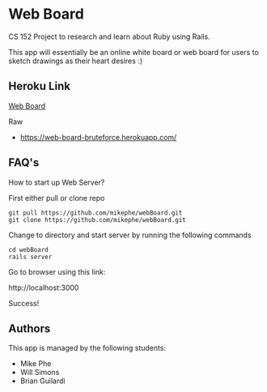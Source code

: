 # Web Board
CS 152 Project to research and learn about Ruby using Rails.

This app will essentially be an online white board or web board for users
to sketch drawings as their heart desires :)

## Heroku Link
[Web Board](https://web-board-bruteforce.herokuapp.com/)

Raw
   * https://web-board-bruteforce.herokuapp.com/

## FAQ's
How to start up Web Server?

First either pull or clone repo

```
git pull https://github.com/mikephe/webBoard.git
git clone https://github.com/mikephe/webBoard.git
```
Change to directory and start server by running the following commands

```
cd webBoard
rails server
```
Go to browser using this link:

http://localhost:3000

Success!

## Authors
This app is managed by the following students:

   * Mike Phe
   * Will Simons
   * Brian Guilardi
